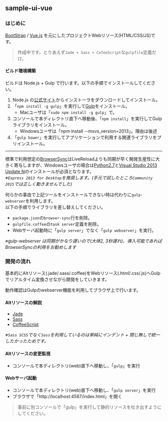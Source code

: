 sample-ui-vue
---

### はじめに

[BootStrap](http://getbootstrap.com/) / [Vue.js](http://jp.vuejs.org/) を元にしたプロジェクトWebリソース(HTML/CSS/JS)です。  

> 作成中です。とりあえず`Jade + Sass + CofeeScript`な`gulpfile`定義だけ。

#### ビルド環境構築

ビルドは Node.js + Gulp で行います。以下の手順でインストールしてください。

1. Node.js の[公式サイト](http://nodejs.jp/)からインストーラをダウンロードしてインストール。
1. 「`npm install -g gulp`」を実行して[Gulp](http://gulpjs.com/)をインストール。
    - Macユーザは「`sudo npm install -g gulp`」で。
1. コンソールで本ディレクトリ直下へ移動後、「`npm install`」を実行してGulpライブラリをインストール。
    - Windowsユーザは「npm install --msvs_version=2013」。理由は後述
1. 「`gulp bower`」を実行してアプリケーションで利用する関連ライブラリをプリインストール。

---

標準で利用想定の[BrowserSync](http://www.browsersync.io/)はLiveReloadよりも同期が早く開発生産性に大きく寄与しますが、Windowsユーザの場合は[Python2.7](https://www.python.org/)と[Visual Studio 2013 Update N](https://www.visualstudio.com/downloads/download-visual-studio-vs)のインストールが必須となります。  
*※`Express 2013 for Desktop`を推奨します。(手元で試したところ`Community 2015`では正しく動きませんでした)*

何らかの事由で上記ツールをインストールできない時は代わりに`gulp-webserver`を利用します。  
以下の手順でライブラリを差し替えしてください。  

+ `package.json`の`browser-sync`行を削除。
+ `gulpfile.coffee`の`task server`定義を削除。
+ Webサーバ起動時に「`gulp server`」でなく「`gulp webserver`」を実行。

*※gulp-webserver は同期がかなり遅いので(大体2, 3秒遅れ)、導入可能であればBrowserSyncの利用をお勧めします*

### 開発の流れ

基本的にAltリソース(.jade/.sass/.coffee)をWebリソース(.html/.css/.js)へGulpでリアルタイム変換させながら開発をしていきます。

動作確認はGulpのwebserver機能を利用してブラウザ上で行います。  

#### Altリソースの解説

- [Jade](http://jade-lang.com/)
- [Sass](http://sass-lang.com/)
- [CoffeeScript](http://coffeescript.org/)

*※`Sass SCSS`でなく`Sass`を利用しているのは単純にインデント + 閉じ無しで統一したかったためです。*

#### Altリソースの変更監視

+ コンソールで本ディレクトリ(web)直下へ移動し、「`gulp`」を実行

#### Webサーバ起動

+ コンソールで本ディレクトリ(web)直下へ移動し、「`gulp server`」を実行
+ ブラウザで「http://localhost:4567/index.html」を開く

> 事前に別コンソールで「gulp」を実行して静的リソースを吐き出すようにしてください。

